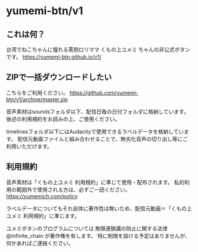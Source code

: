 # yumemi-btn/v1

## これは何？
台湾でねこちゃんに憧れる罵倒ロリママ くもの上ユメミ ちゃんの非公式ボタンです。
https://yumemi-btn.github.io/v1/

## ZIPで一括ダウンロードしたい
こちらをご利用ください。
https://github.com/yumemi-btn/v1/archive/master.zip

音声素材はsoundsフォルダ以下、配信日毎の日付フォルダに格納しています。
後述の利用規約をお読みの上、ご使用ください。

timelinesフォルダ以下にはAudacityで使用できるラベルデータを格納しています。
配信元動画ファイルと組み合わせることで、無劣化音声の切り出し等にご利用いただけます。

## 利用規約
音声素材は「くもの上ユメミ 利用規約」に準じて使用・配布されます。
私的利用の範囲外で使用される方は、必ずご一読ください。
https://yumemich.com/policy

ラベルデータについてもそれ自体に著作性は無いため、配信元動画＝「くもの上ユメミ 利用規約」に準じます。

ユメミボタンのプログラムについては 無限連鎖講の防止に関する法律 @infinite_chain が著作権を有します。
特に制限を設ける予定はありませんが、何かあればご連絡ください。
